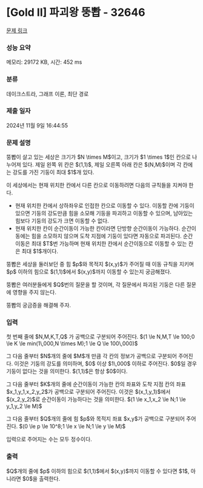 # [Gold II] 파괴왕 뚱뽭 - 32646 

[문제 링크](https://www.acmicpc.net/problem/32646) 

### 성능 요약

메모리: 29172 KB, 시간: 452 ms

### 분류

데이크스트라, 그래프 이론, 최단 경로

### 제출 일자

2024년 11월 9일 16:44:55

### 문제 설명

<p>뚱뽭이 살고 있는 세상은 크기가 $N \times M$이고, 크기가 $1 \times 1$인 칸으로 나누어져 있다. 제일 왼쪽 위 칸은 $(1,1)$, 제일 오른쪽 아래 칸은 $(N,M)$이며 각 칸에는 강도를 가진 기둥이 최대 $1$개 있다.</p>

<p>이 세상에서는 현재 위치한 칸에서 다른 칸으로 이동하려면 다음의 규칙들을 지켜야 한다.</p>

<ul>
	<li>현재 위치한 칸에서 상하좌우로 인접한 칸으로 이동할 수 있다. 이동할 칸에 기둥이 있으면 기둥의 강도만큼 힘을 소모해 기둥을 파괴하고 이동할 수 있으며, 남아있는 힘보다 기둥의 강도가 크면 이동할 수 없다.</li>
	<li>현재 위치한 칸이 순간이동이 가능한 칸이라면 단방향 순간이동이 가능하다. 순간이동에는 힘을 소모하지 않으며 도착 지점에 기둥이 있다면 자동으로 파괴된다. 순간이동은 최대 $T$번 가능하며 현재 위치한 칸에서 순간이동으로 이동할 수 있는 칸은 최대 $1$개이다.</li>
</ul>

<p>뚱뽭은 세상을 둘러보던 중 힘 $p$와 목적지 $(x,y)$가 주어질 때 이동 규칙을 지키며 $p$ 이하의 힘으로 $(1,1)$에서 $(x,y)$까지 이동할 수 있는지 궁금해졌다.</p>

<p>뚱뽭은 여러분들에게 $Q$번의 질문을 할 것이며, 각 질문에서 파괴된 기둥은 다른 질문에 영향을 주지 않는다.</p>

<p>뚱뽭의 궁금증을 해결해 주자.</p>

### 입력 

 <p>첫 번째 줄에 $N,M,K,T,Q$ 가 공백으로 구분되어 주어진다. $(1 \le N,M,T \le 100;0 \le K \le min(1\,000,N \times M);1 \le Q \le 100\,000)$</p>

<p>그 다음 줄부터 $N$개의 줄에 $M$개 만큼 각 칸의 정보가 공백으로 구분되어 주어진다. 이것은 기둥의 강도를 의미하며, $0$ 이상 $1\,000$ 이하로 주어진다. $0$일 경우 기둥이 없다는 것을 의미한다. $(1,1)$은 항상 $0$이다.</p>

<p>그 다음 줄부터 $K$개의 줄에 순간이동이 가능한 칸의 좌표와 도착 지점 칸의 좌표 $x_1,y_1,x_2,y_2$가 공백으로 구분되어 주어진다. 이것은 $(x_1,y_1)$에서 $(x_2,y_2)$로 순간이동이 가능하다는 것을 의미한다. $(1 \le x_1,x_2 \le N;1 \le y_1,y_2 \le M)$</p>

<p>그 다음 줄부터 $Q$개의 줄에 힘 $p$와 목적지 좌표 $x,y$가 공백으로 구분되어 주어진다. $(0 \le p \le 10^8;1 \le x \le N;1 \le y \le M)$</p>

<p>입력으로 주어지는 수는 모두 정수이다.</p>

### 출력 

 <p>$Q$개의 줄에 $p$ 이하의 힘으로 $(1,1)$에서 $(x,y)$까지 이동할 수 있다면 $1$, 아니라면 $0$을 출력한다.</p>

